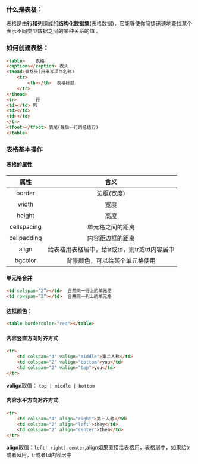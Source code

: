 ### 什么是表格：

表格是由**行和列**组成的**结构化数据集**\(表格数据\)，它能够使你简捷迅速地查找某个表示不同类型数据之间的某种关系的值 。

### 如何创建表格：

```html
<table>    表格
<caption></caption> 表头
<thead>表格头(用来写项目名称)
    <tr>
        <th></th>  表格标题
    </tr>
</thead>  
<tr>       行
<td></td> 列
<td></td>
<td></td>
</tr>
<tfoot></tfoot> 表尾(最后一行的总结行)
</table>
```

### 表格基本操作

#### 表格的属性

| 属性 | 含义 |
| :---: | :---: |
| border | 边框\(宽度\) |
| width | 宽度 |
| height | 高度 |
| cellspacing | 单元格之间的距离 |
| cellpadding | 内容距边框的距离 |
| align | 给表格用表格居中，给tr或td，则tr或td内容居中 |
| bgcolor | 背景颜色，可以给某个单元格使用 |

#### 单元格合并

```html
<td colspan=”2”></td>  合并同一行上的单元格
<td rowspan=”2”></td>  合并同一列上的单元格
```

#### 边框颜色：

```html
<table bordercolor="red"></table>
```

#### 内容竖直方向对齐方式

```html
<tr>
    <td colspan="4" valign="middle">第二人称</td>
    <td colspan="2" valign="bottom">you</td>
    <td colspan="2" valign="top">you</td>
</tr>
```

**valign**取值： `top | middle | bottom`

#### 内容水平方向对齐方式

```html
<tr>
    <td colspan="4" align="right">第三人称</td>
    <td colspan="2" align="left">they</td>
    <td colspan="2" align="center">them</td>
</tr>
```

**align**取值：`left| right| center`,align如果直接给表格用，表格居中，如果给tr或者td用，tr或者td内容居中

